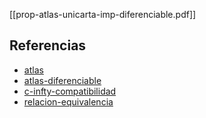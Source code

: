 [[prop-atlas-unicarta-imp-diferenciable.pdf]]

## Referencias
- [atlas](./atlas.md)
- [atlas-diferenciable](./atlas-diferenciable.md)
- [c-infty-compatibilidad](./c-infty-compatibilidad.md)
- [relacion-equivalencia](./relacion-equivalencia.md)
